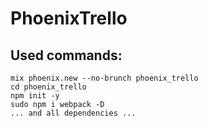 # PhoenixTrello

## Used commands:

```
mix phoenix.new --no-brunch phoenix_trello
cd phoenix_trello
npm init -y
sudo npm i webpack -D
... and all dependencies ...


```
